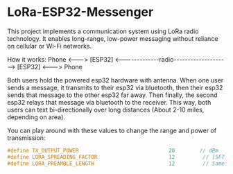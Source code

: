 # LoRa-ESP32-Messenger
This project implements a communication system using LoRa radio technology. 
It enables long-range, low-power messaging without reliance on cellular or Wi-Fi networks.

How it works:
 Phone <---> [ESP32] <-------------radio--------------------> [ESP32] <---> Phone

Both users hold the powered esp32 hardware with antenna. When one user sends a message, it transmits to their esp32 via bluetooth, then their esp32 sends that message to the other esp32 far away. Then finally, the second esp32 relays that message via bluetooth to the receiver. This way, both users can text bi-directionally over long distances (About 2-10 miles, depending on area).

You can play around with these values to change the range and power of transmission:
```cpp
#define TX_OUTPUT_POWER                             20        // dBm
#define LORA_SPREADING_FACTOR                       12         // [SF7..SF12]
#define LORA_PREAMBLE_LENGTH                        12         // Same for Tx and Rx
```
